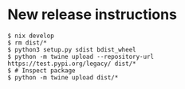 # New release instructions

```
$ nix develop
$ rm dist/*
$ python3 setup.py sdist bdist_wheel
$ python -m twine upload --repository-url https://test.pypi.org/legacy/ dist/*
$ # Inspect package
$ python -m twine upload dist/*
```

